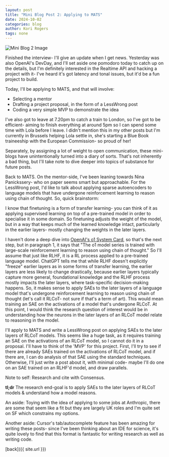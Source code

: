 ```yaml
---
layout: post
title: "Mini Blog Post 2: Applying to MATS"
date: 2024-10-02
categories: blog
author: Kori Rogers
tags: none
---
```

<img src="/assets/images/mini_blog_2_image.webp" alt="Mini Blog 2 Image" title="Mini Blog 2 Image">

Finished the interview- I'll give an update when I get news. Yesterday was also OpenAI's DevDay, and I'll set aside one pomodoro today to catch up on the details, but I'm definitely interested in the Realtime API and hacking a project with it- I've heard it's got latency and tonal issues, but it'd be a fun project to build. 

Today, I'll be applying to MATS, and that will involve: 

- Selecting a mentor
- Drafting a project proposal, in the form of a LessWrong post
- Coding a very simple MVP to demonstrate the idea 

I've also got to leave at 7.20pm to catch a train to London, so I've got to be efficient- aiming to finish everything at around 5pm so I can spend some time with Lola before I leave. I didn't mention this in my other posts but I'm currently in Brussels helping Lola settle in, she's starting a Blue Book traineeship with the European Commission- so proud of her!

Separately, by assigning a lot of weight to open communication, these mini-blogs have unintentionally turned into a diary of sorts. That's not inherently a bad thing, but I'll take note to dive deeper into topics of substance for future posts. 

Back to MATS. On the mentor-side, I've been leaning towards Nina Panickssery- who on paper seems smart but approachable. For the LessWrong post, I'd like to talk about applying sparse autoencoders to language models that have undergone reinforcement learning to reason using chain of thought. So, quick brainstorm: 

I know that finetuning is a form of transfer learning- you can think of it as applying supervised learning on top of a pre-trained model in order to specialise it in some domain. So finetuning adjusts the weight of the model, but in a way that keeps much of the learned knowledge intact, particularly in the earlier layers- mostly changing the weights in the later layers. 

I haven't done a deep dive into [OpenAI's o1 System Card](https://cdn.openai.com/o1-system-card-20240917.pdf), so that's the next step, but in paragraph 1, it says that "The o1 model series is trained with large-scale reinforcement learning to reason using chain of thought." So I'll assume that just like RLHF, it is a RL process applied to a pre-trained language model. ChatGPT tells me that while RLHF doesn't explicitly "freeze" earlier layers as in some forms of transfer learning, the earlier layers are less likely to change drastically, because earlier layers typically capture more general, foundational knowledge and the RLHF process mostly impacts the later layers, where task-specific decision-making happens. So, it makes sense to apply SAEs to the later layers of a language model that's undergone reinforcement learning to reason using chain of thought (let's call it RLCoT- not sure if that's a term of art). This would mean training an SAE on the activations of a model that's undergone RLCoT. At this point, I would think the research question of interest would be in understanding how the neurons in the later layers of an RLCoT model relate to reasoning in the model. 

 I'll apply to MATS and write a LessWrong post on applying SAEs to the later layers of RLCoT models. This seems like a huge task, as it requires training an SAE on the activations of an RLCoT model, so I cannot do it in a proposal. I'll have to think of the 'MVP' for this project. First, I'll try to see if there are already SAEs trained on the activations of RLCoT model, and if there are, I can do analysis of that SAE using the standard techniques. Otherwise, I'll just write a post about it, with minimal code- maybe I'll do one on an SAE trained on an RLHF'd model, and draw parallels. 
 
 Note to self: Research and cite with Consensus.  

**tl;dr** The research end-goal is to apply SAEs to the later layers of RLCoT models & understand how a model reasons. 

An aside: Toying with the idea of applying to some jobs at Anthropic, there are some that seem like a fit but they are largely UK roles and I'm quite set on SF which constrains my options. 

Another aside: Cursor's tab/autocomplete feature has been amazing for writing these posts- since I've been thinking about an IDE for science, it's quite lovely to find that this format is fantastic for writing research as well as writing code. 

[back]({{ site.url }})